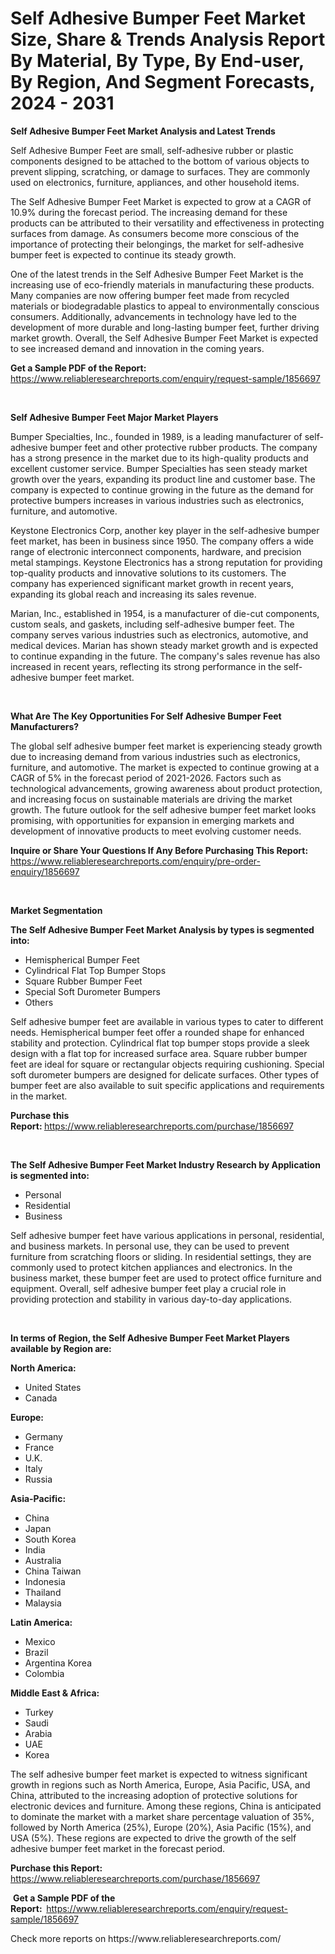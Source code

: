 <p><h1>Self Adhesive Bumper Feet Market Size, Share & Trends Analysis Report By Material, By Type, By End-user, By Region, And Segment Forecasts, 2024 - 2031</h1></p><p><strong>Self Adhesive Bumper Feet Market Analysis and Latest Trends</strong></p>
<p><p>Self Adhesive Bumper Feet are small, self-adhesive rubber or plastic components designed to be attached to the bottom of various objects to prevent slipping, scratching, or damage to surfaces. They are commonly used on electronics, furniture, appliances, and other household items.</p><p>The Self Adhesive Bumper Feet Market is expected to grow at a CAGR of 10.9% during the forecast period. The increasing demand for these products can be attributed to their versatility and effectiveness in protecting surfaces from damage. As consumers become more conscious of the importance of protecting their belongings, the market for self-adhesive bumper feet is expected to continue its steady growth.</p><p>One of the latest trends in the Self Adhesive Bumper Feet Market is the increasing use of eco-friendly materials in manufacturing these products. Many companies are now offering bumper feet made from recycled materials or biodegradable plastics to appeal to environmentally conscious consumers. Additionally, advancements in technology have led to the development of more durable and long-lasting bumper feet, further driving market growth. Overall, the Self Adhesive Bumper Feet Market is expected to see increased demand and innovation in the coming years.</p></p>
<p><strong>Get a Sample PDF of the Report:&nbsp;</strong> <a href="https://www.reliableresearchreports.com/enquiry/request-sample/1856697">https://www.reliableresearchreports.com/enquiry/request-sample/1856697</a></p>
<p>&nbsp;</p>
<p><strong>Self Adhesive Bumper Feet Major Market Players</strong></p>
<p><p>Bumper Specialties, Inc., founded in 1989, is a leading manufacturer of self-adhesive bumper feet and other protective rubber products. The company has a strong presence in the market due to its high-quality products and excellent customer service. Bumper Specialties has seen steady market growth over the years, expanding its product line and customer base. The company is expected to continue growing in the future as the demand for protective bumpers increases in various industries such as electronics, furniture, and automotive.</p><p>Keystone Electronics Corp, another key player in the self-adhesive bumper feet market, has been in business since 1950. The company offers a wide range of electronic interconnect components, hardware, and precision metal stampings. Keystone Electronics has a strong reputation for providing top-quality products and innovative solutions to its customers. The company has experienced significant market growth in recent years, expanding its global reach and increasing its sales revenue.</p><p>Marian, Inc., established in 1954, is a manufacturer of die-cut components, custom seals, and gaskets, including self-adhesive bumper feet. The company serves various industries such as electronics, automotive, and medical devices. Marian has shown steady market growth and is expected to continue expanding in the future. The company's sales revenue has also increased in recent years, reflecting its strong performance in the self-adhesive bumper feet market.</p></p>
<p>&nbsp;</p>
<p><strong>What Are The Key Opportunities For Self Adhesive Bumper Feet Manufacturers?</strong></p>
<p><p>The global self adhesive bumper feet market is experiencing steady growth due to increasing demand from various industries such as electronics, furniture, and automotive. The market is expected to continue growing at a CAGR of 5% in the forecast period of 2021-2026. Factors such as technological advancements, growing awareness about product protection, and increasing focus on sustainable materials are driving the market growth. The future outlook for the self adhesive bumper feet market looks promising, with opportunities for expansion in emerging markets and development of innovative products to meet evolving customer needs.</p></p>
<p><strong>Inquire or Share Your Questions If Any Before Purchasing This Report:</strong> <a href="https://www.reliableresearchreports.com/enquiry/pre-order-enquiry/1856697">https://www.reliableresearchreports.com/enquiry/pre-order-enquiry/1856697</a></p>
<p>&nbsp;</p>
<p><strong>Market Segmentation</strong></p>
<p><strong>The Self Adhesive Bumper Feet Market Analysis by types is segmented into:</strong></p>
<p><ul><li>Hemispherical Bumper Feet</li><li>Cylindrical Flat Top Bumper Stops</li><li>Square Rubber Bumper Feet</li><li>Special Soft Durometer Bumpers</li><li>Others</li></ul></p>
<p><p>Self adhesive bumper feet are available in various types to cater to different needs. Hemispherical bumper feet offer a rounded shape for enhanced stability and protection. Cylindrical flat top bumper stops provide a sleek design with a flat top for increased surface area. Square rubber bumper feet are ideal for square or rectangular objects requiring cushioning. Special soft durometer bumpers are designed for delicate surfaces. Other types of bumper feet are also available to suit specific applications and requirements in the market.</p></p>
<p><strong>Purchase this Report:&nbsp;</strong><a href="https://www.reliableresearchreports.com/purchase/1856697">https://www.reliableresearchreports.com/purchase/1856697</a></p>
<p>&nbsp;</p>
<p><strong>The Self Adhesive Bumper Feet Market Industry Research by Application is segmented into:</strong></p>
<p><ul><li>Personal</li><li>Residential</li><li>Business</li></ul></p>
<p><p>Self adhesive bumper feet have various applications in personal, residential, and business markets. In personal use, they can be used to prevent furniture from scratching floors or sliding. In residential settings, they are commonly used to protect kitchen appliances and electronics. In the business market, these bumper feet are used to protect office furniture and equipment. Overall, self adhesive bumper feet play a crucial role in providing protection and stability in various day-to-day applications.</p></p>
<p>&nbsp;</p>
<p><strong>In terms of Region, the Self Adhesive Bumper Feet Market Players available by Region are:</strong></p>
<p>
    <p> <strong> North America: </strong>
        <ul>
            <li>United States</li>
            <li>Canada</li>
        </ul>
        </p> 
    <p> <strong> Europe: </strong>
        <ul>
            <li>Germany</li>
            <li>France</li>
            <li>U.K.</li>
            <li>Italy</li>
            <li>Russia</li>
        </ul>
        </p> 
    <p> <strong> Asia-Pacific: </strong>
        <ul>
            <li>China</li>
            <li>Japan</li>
            <li>South Korea</li>
            <li>India</li>
            <li>Australia</li>
            <li>China Taiwan</li>
            <li>Indonesia</li>
            <li>Thailand</li>
            <li>Malaysia</li>
        </ul>
        </p> 
    <p> <strong> Latin America: </strong>
        <ul>
            <li>Mexico</li>
            <li>Brazil</li>
            <li>Argentina Korea</li>
            <li>Colombia</li>
        </ul>
        </p> 
    <p> <strong> Middle East & Africa: </strong>
        <ul>
            <li>Turkey</li>
            <li>Saudi</li>
            <li>Arabia</li>
            <li>UAE</li>
            <li>Korea</li>
        </ul>
    </p>
    </p>
<p><p>The self adhesive bumper feet market is expected to witness significant growth in regions such as North America, Europe, Asia Pacific, USA, and China, attributed to the increasing adoption of protective solutions for electronic devices and furniture. Among these regions, China is anticipated to dominate the market with a market share percentage valuation of 35%, followed by North America (25%), Europe (20%), Asia Pacific (15%), and USA (5%). These regions are expected to drive the growth of the self adhesive bumper feet market in the forecast period.</p></p>
<p><strong>Purchase this Report: </strong><a href="https://www.reliableresearchreports.com/purchase/1856697">https://www.reliableresearchreports.com/purchase/1856697</a></p>
<p>&nbsp;<strong>Get a Sample PDF of the Report:&nbsp;&nbsp;</strong><a href="https://www.reliableresearchreports.com/enquiry/request-sample/1856697">https://www.reliableresearchreports.com/enquiry/request-sample/1856697</a></p>
<p><strong></strong></p>
<p>Check more reports on https://www.reliableresearchreports.com/</p>